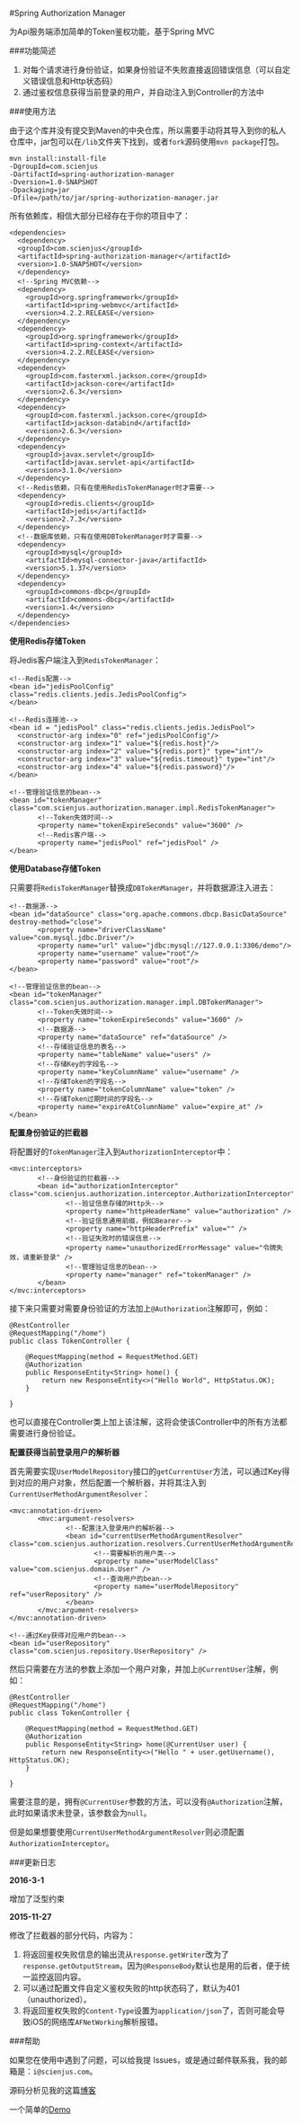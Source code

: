 #Spring Authorization Manager

为Api服务端添加简单的Token鉴权功能，基于Spring MVC

###功能简述

1. 对每个请求进行身份验证，如果身份验证不失败直接返回错误信息（可以自定义错误信息和Http状态码）
2. 通过鉴权信息获得当前登录的用户，并自动注入到Controller的方法中

###使用方法

由于这个库并没有提交到Maven的中央仓库，所以需要手动将其导入到你的私人仓库中，jar包可以在`/lib`文件夹下找到，或者`fork`源码使用`mvn package`打包。

```
mvn install:install-file  
-DgroupId=com.scienjus
-DartifactId=spring-authorization-manager
-Dversion=1.0-SNAPSHOT
-Dpackaging=jar  
-Dfile=/path/to/jar/spring-authorization-manager.jar
```

所有依赖库，相信大部分已经存在于你的项目中了：

```
<dependencies>
  <dependency>
  <groupId>com.scienjus</groupId>
  <artifactId>spring-authorization-manager</artifactId>
  <version>1.0-SNAPSHOT</version>
  </dependency>
  <!--Spring MVC依赖-->
  <dependency>
    <groupId>org.springframework</groupId>
    <artifactId>spring-webmvc</artifactId>
    <version>4.2.2.RELEASE</version>
  </dependency>
  <dependency>
    <groupId>org.springframework</groupId>
    <artifactId>spring-context</artifactId>
    <version>4.2.2.RELEASE</version>
  </dependency>
  <dependency>
    <groupId>com.fasterxml.jackson.core</groupId>
    <artifactId>jackson-core</artifactId>
    <version>2.6.3</version>
  </dependency>
  <dependency>
    <groupId>com.fasterxml.jackson.core</groupId>
    <artifactId>jackson-databind</artifactId>
    <version>2.6.3</version>
  </dependency>
  <dependency>
    <groupId>javax.servlet</groupId>
    <artifactId>javax.servlet-api</artifactId>
    <version>3.1.0</version>
  </dependency>
  <!--Redis依赖，只有在使用RedisTokenManager时才需要-->
  <dependency>
    <groupId>redis.clients</groupId>
    <artifactId>jedis</artifactId>
    <version>2.7.3</version>
  </dependency>
  <!--数据库依赖，只有在使用DBTokenManager时才需要-->
  <dependency>
    <groupId>mysql</groupId>
    <artifactId>mysql-connector-java</artifactId>
    <version>5.1.37</version>
  </dependency>
  <dependency>
    <groupId>commons-dbcp</groupId>
    <artifactId>commons-dbcp</artifactId>
    <version>1.4</version>
  </dependency>
</dependencies>
```

**使用Redis存储Token**

将Jedis客户端注入到`RedisTokenManager`：

```
<!--Redis配置-->
<bean id="jedisPoolConfig" class="redis.clients.jedis.JedisPoolConfig">
</bean>

<!--Redis连接池-->
<bean id = "jedisPool" class="redis.clients.jedis.JedisPool">
  <constructor-arg index="0" ref="jedisPoolConfig"/>
  <constructor-arg index="1" value="${redis.host}"/>
  <constructor-arg index="2" value="${redis.port}" type="int"/>
  <constructor-arg index="3" value="${redis.timeout}" type="int"/>
  <constructor-arg index="4" value="${redis.password}"/>
</bean>

<!--管理验证信息的bean-->
<bean id="tokenManager" class="com.scienjus.authorization.manager.impl.RedisTokenManager">
       <!--Token失效时间-->
       <property name="tokenExpireSeconds" value="3600" />
       <!--Redis客户端-->
       <property name="jedisPool" ref="jedisPool" />
</bean>
```

**使用Database存储Token**

只需要将`RedisTokenManager`替换成`DBTokenManager`，并将数据源注入进去：

```
<!--数据源-->
<bean id="dataSource" class="org.apache.commons.dbcp.BasicDataSource" destroy-method="close">
       <property name="driverClassName" value="com.mysql.jdbc.Driver"/>
       <property name="url" value="jdbc:mysql://127.0.0.1:3306/demo"/>
       <property name="username" value="root"/>
       <property name="password" value="root"/>
</bean>

<!--管理验证信息的bean-->
<bean id="tokenManager" class="com.scienjus.authorization.manager.impl.DBTokenManager">
       <!--Token失效时间-->
       <property name="tokenExpireSeconds" value="3600" />
       <!--数据源-->
       <property name="dataSource" ref="dataSource" />
       <!--存储验证信息的表名-->
       <property name="tableName" value="users" />
       <!--存储Key的字段名-->
       <property name="keyColumnName" value="username" />
       <!--存储Token的字段名-->
       <property name="tokenColumnName" value="token" />
       <!--存储Token过期时间的字段名-->
       <property name="expireAtColumnName" value="expire_at" />
</bean>
```

**配置身份验证的拦截器**

将配置好的`TokenManager`注入到`AuthorizationInterceptor`中：

```
<mvc:interceptors>
       <!--身份验证的拦截器-->
       <bean id="authorizationInterceptor" class="com.scienjus.authorization.interceptor.AuthorizationInterceptor">
              <!--验证信息存储的Http头-->
              <property name="httpHeaderName" value="authorization" />
              <!--验证信息通用前缀，例如Bearer-->
              <property name="httpHeaderPrefix" value="" />
              <!--验证失败时的错误信息-->
              <property name="unauthorizedErrorMessage" value="令牌失效，请重新登录" />
              <!--管理验证信息的bean-->
              <property name="manager" ref="tokenManager" />
       </bean>
</mvc:interceptors>
```

接下来只需要对需要身份验证的方法加上`@Authorization`注解即可，例如：

```
@RestController
@RequestMapping("/home")
public class TokenController {

    @RequestMapping(method = RequestMethod.GET)
    @Authorization
    public ResponseEntity<String> home() {
        return new ResponseEntity<>("Hello World", HttpStatus.OK);
    }

}
```

也可以直接在Controller类上加上该注解，这将会使该Controller中的所有方法都需要进行身份验证。

**配置获得当前登录用户的解析器**

首先需要实现`UserModelRepository`接口的`getCurrentUser`方法，可以通过Key得到对应的用户对象，然后配置一个解析器，并将其注入到`CurrentUserMethodArgumentResolver`：

```
<mvc:annotation-driven>
       <mvc:argument-resolvers>
              <!--配置注入登录用户的解析器-->
              <bean id="currentUserMethodArgumentResolver" class="com.scienjus.authorization.resolvers.CurrentUserMethodArgumentResolver">
                     <!--需要解析的用户类-->
                     <property name="userModelClass" value="com.scienjus.domain.User" />
                     <!--查询用户的bean-->
                     <property name="userModelRepository" ref="userRepository" />
              </bean>
       </mvc:argument-resolvers>
</mvc:annotation-driven>

<!--通过Key获得对应用户的bean-->
<bean id="userRepository" class="com.scienjus.repository.UserRepository" />
```

然后只需要在方法的参数上添加一个用户对象，并加上`@CurrentUser`注解，例如：

```
@RestController
@RequestMapping("/home")
public class TokenController {

    @RequestMapping(method = RequestMethod.GET)
    @Authorization
    public ResponseEntity<String> home(@CurrentUser user) {
        return new ResponseEntity<>("Hello " + user.getUsername(), HttpStatus.OK);
    }

}
```

需要注意的是，拥有`@CurrentUser`参数的方法，可以没有`@Authorization`注解，此时如果请求未登录，该参数会为`null`。

但是如果想要使用`CurrentUserMethodArgumentResolver`则必须配置`AuthorizationInterceptor`。

###更新日志

**2016-3-1**

增加了泛型约束

**2015-11-27**

修改了拦截器的部分代码，内容为：

1. 将返回鉴权失败信息的输出流从`response.getWriter`改为了`response.getOutputStream`，因为`@ResponseBody`默认也是用的后者，便于统一监控返回内容。
2. 可以通过配置文件自定义鉴权失败的http状态码了，默认为401（unauthorized）。
3. 将返回鉴权失败的`Content-Type`设置为`application/json`了，否则可能会导致iOS的网络库`AFNetWorking`解析报错。


###帮助

如果您在使用中遇到了问题，可以给我提 Issues，或是通过邮件联系我，我的邮箱是：`i@scienjus.com`。

源码分析见我的这篇[博客][1]

一个简单的[Demo][2]

[1]:http://www.scienjus.com/restful-token-authorization/
[2]:https://github.com/ScienJus/spring-authorization-manager-demo/
